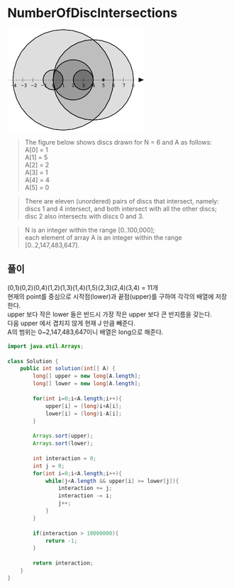# NumberOfDiscIntersections
     
    	
     
![screenshot3](/img/numberOfDisk.png)   
    
>The figure below shows discs drawn for N = 6 and A as follows:   
  A[0] = 1     
  A[1] = 5    
  A[2] = 2    
  A[3] = 1    
  A[4] = 4    
  A[5] = 0    
     
> There are eleven (unordered) pairs of discs that intersect, namely:    
discs 1 and 4 intersect, and both intersect with all the other discs;    
disc 2 also intersects with discs 0 and 3.     
     
>N is an integer within the range [0..100,000];     
each element of array A is an integer within the range [0..2,147,483,647].     
       
          
## 풀이
(0,1)(0,2)(0,4)(1,2)(1,3)(1,4)(1,5)(2,3)(2,4)(3,4) = 11개   
현재의 point를 중심으로 시작점(lower)과 끝점(upper)를 구하여 각각의 배열에 저장한다.   
upper 보다 작은 lower 들은 반드시 가장 작은 upper 보다 큰 반지름을 갖는다.        
다음 upper 에서 겹치지 않게 현재 J 만큼 빼준다.   
A의 범위는 0~2,147,483,647이니 배열은 long으로 해준다.    
   
```java
import java.util.Arrays;

class Solution {
    public int solution(int[] A) {
        long[] upper = new long[A.length];
        long[] lower = new long[A.length];
        
        for(int i=0;i<A.length;i++){
            upper[i] = (long)i+A[i];
            lower[i] = (long)i-A[i];
        }
        
        Arrays.sort(upper);
        Arrays.sort(lower);
        
        int interaction = 0;
        int j = 0;
        for(int i=0;i<A.length;i++){
            while(j<A.length && upper[i] >= lower[j]){
                interaction += j;
                interaction -= i;
                j++;
            }
        }
        
        if(interaction > 10000000){
            return -1;
        }
        
        return interaction;
    }
}
```   
